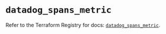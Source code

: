 # `datadog_spans_metric`

Refer to the Terraform Registry for docs: [`datadog_spans_metric`](https://registry.terraform.io/providers/datadog/datadog/3.59.0/docs/resources/spans_metric).
